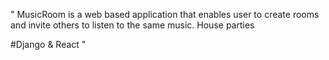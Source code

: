 " MusicRoom is a web based application that enables user to create rooms and invite others to listen to the same music. House parties

#Django & React "
